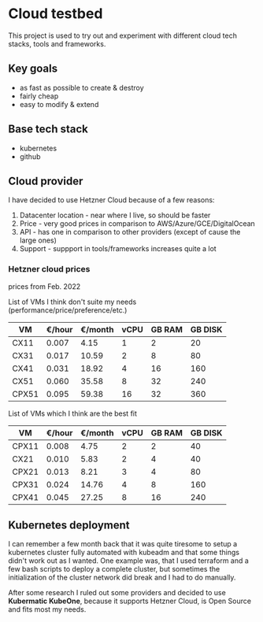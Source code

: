 # Cloud testbed

This project is used to try out and experiment with different cloud tech stacks, tools and frameworks.


## Key goals

- as fast as possible to create & destroy
- fairly cheap
- easy to modify & extend


## Base tech stack

- kubernetes
- github


## Cloud provider

I have decided to use Hetzner Cloud because of a few reasons:

1. Datacenter location - near where I live, so should be faster
2. Price - very good prices in comparison to AWS/Azure/GCE/DigitalOcean
3. API - has one in comparison to other providers (except of cause the large ones)
4. Support - suppport in tools/frameworks increases quite a lot


### Hetzner cloud prices

prices from Feb. 2022

List of VMs I think don't suite my needs (performance/price/preference/etc.)

| VM     | €/hour | €/month | vCPU | GB RAM | GB DISK |
|--------|--------|---------|------|--------|---------|
| CX11   | 0.007  |  4.15   |  1   |  2     |  20     |
| CX31   | 0.017  | 10.59   |  2   |  8     |  80     |
| CX41   | 0.031  | 18.92   |  4   | 16     | 160     |
| CX51   | 0.060  | 35.58   |  8   | 32     | 240     |
| CPX51  | 0.095  | 59.38   | 16   | 32     | 360     |


List of VMs which I think are the best fit

| VM     | €/hour | €/month | vCPU | GB RAM | GB DISK |
|--------|--------|---------|------|--------|---------|
| CPX11  | 0.008  |  4.75   |  2   |  2     |  40     |
| CX21   | 0.010  |  5.83   |  2   |  4     |  40     |
| CPX21  | 0.013  |  8.21   |  3   |  4     |  80     |
| CPX31  | 0.024  | 14.76   |  4   |  8     | 160     |
| CPX41  | 0.045  | 27.25   |  8   | 16     | 240     |


## Kubernetes deployment

I can remember a few month back that it was quite tiresome to setup a kubernetes
cluster fully automated with kubeadm and that some things didn't work out as I 
wanted. One example was, that I used terraform and a few bash scripts to deploy 
a complete cluster, but sometimes the initialization of the cluster network did 
break and I had to do manually.

After some research I ruled out some providers and decided to use 
**Kubermatic KubeOne**, because it supports Hetzner Cloud, is Open Source and fits 
most my needs.


